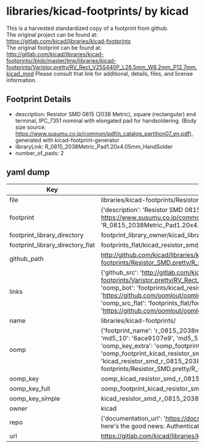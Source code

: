 # libraries/kicad-footprints/ by kicad  
This is a harvested standardized copy of a footprint from github.  
The original project can be found at:  
https://gitlab.com/kicad/libraries/kicad-footprints  
The original footprint can be found at:
http://gitlab.com/kicad/libraries/kicad-footprints//blob/master/tmp/libraries/kicad-footprints/Varistor.pretty/RV_Rect_V25S440P_L26.5mm_W8.2mm_P12.7mm.kicad_mod
Please consult that link for additional, details, files, and license information.  
## Footprint Details
* description: Resistor SMD 0815 (2038 Metric), square (rectangular) end terminal, IPC_7351 nominal with elongated pad for handsoldering. (Body size source: https://www.susumu.co.jp/common/pdf/n_catalog_partition07_en.pdf), generated with kicad-footprint-generator  
* libraryLink: R_0815_2038Metric_Pad1.20x4.05mm_HandSolder  
* number_of_pads: 2  
## yaml dump  
| Key | Value |  
| --- | --- |  
| file | libraries/kicad-footprints/Resistor_SMD.pretty/R_0815_2038Metric_Pad1.20x4.05mm_HandSolder.kicad_mod |  
| footprint | {'description': 'Resistor SMD 0815 (2038 Metric), square (rectangular) end terminal, IPC_7351 nominal with elongated pad for handsoldering. (Body size source: https://www.susumu.co.jp/common/pdf/n_catalog_partition07_en.pdf), generated with kicad-footprint-generator', 'libraryLink': 'R_0815_2038Metric_Pad1.20x4.05mm_HandSolder', 'number_of_pads': 2} |  
| footprint_library_directory | footprint_library_owner/kicad_libraries/kicad-footprints/ |  
| footprint_library_directory_flat | footprints_flat/kicad_resistor_smd_r_0815_2038metric_pad1_20x4_05mm_handsolder/working |  
| github_path | http://github.com/kicad/libraries/kicad-footprints//blob/master/tmp/libraries/kicad-footprints/Resistor_SMD.pretty/R_0815_2038Metric_Pad1.20x4.05mm_HandSolder.kicad_mod |  
| links | {'github_src': 'http://gitlab.com/kicad/libraries/kicad-footprints//blob/master/tmp/libraries/kicad-footprints/Varistor.pretty/RV_Rect_V25S440P_L26.5mm_W8.2mm_P12.7mm.kicad_mod', 'github_src_repo': 'https://gitlab.com/kicad/libraries/kicad-footprints', 'oomp_bot': 'footprints/kicad_resistor_smd_r_0815_2038metric_pad1_20x4_05mm_handsolder/working', 'oomp_bot_github': 'https://github.com/oomlout/oomlout_oomp_footprint_bot/tree/main/footprints/kicad_resistor_smd_r_0815_2038metric_pad1_20x4_05mm_handsolder/working', 'oomp_src_flat': 'footprints_flat/footprints_flat/kicad_resistor_smd_r_0815_2038metric_pad1_20x4_05mm_handsolder/working', 'oomp_src_flat_github': 'https://github.com/oomlout/oomlout_oomp_footprint_src/tree/main/footprints_flat/kicad_resistor_smd_r_0815_2038metric_pad1_20x4_05mm_handsolder/working'} |  
| name | libraries/kicad-footprints/ |  
| oomp | {'footprint_name': 'r_0815_2038metric_pad1_20x4_05mm_handsolder', 'library_name': 'resistor_smd', 'md5': '6ace9107e9658538496583c437a8590a', 'md5_10': '6ace9107e9', 'md5_5': '6ace9', 'md5_6': '6ace91', 'oomp_key': 'oomp_kicad_resistor_smd_r_0815_2038metric_pad1_20x4_05mm_handsolder', 'oomp_key_extra': 'oomp_footprint_kicad_resistor_smd_r_0815_2038metric_pad1_20x4_05mm_handsolder', 'oomp_key_full': 'oomp_footprint_kicad_resistor_smd_r_0815_2038metric_pad1_20x4_05mm_handsolder_6ace91', 'oomp_key_simple': 'kicad_resistor_smd_r_0815_2038metric_pad1_20x4_05mm_handsolder', 'original_filename': 'libraries/kicad-footprints/Resistor_SMD.pretty/R_0815_2038Metric_Pad1.20x4.05mm_HandSolder.kicad_mod', 'owner_name': 'kicad'} |  
| oomp_key | oomp_kicad_resistor_smd_r_0815_2038metric_pad1_20x4_05mm_handsolder |  
| oomp_key_full | oomp_footprint_kicad_resistor_smd_r_0815_2038metric_pad1_20x4_05mm_handsolder |  
| oomp_key_simple | kicad_resistor_smd_r_0815_2038metric_pad1_20x4_05mm_handsolder |  
| owner | kicad |  
| repo | {'documentation_url': 'https://docs.github.com/rest/overview/resources-in-the-rest-api#rate-limiting', 'message': "API rate limit exceeded for 84.66.173.59. (But here's the good news: Authenticated requests get a higher rate limit. Check out the documentation for more details.)"} |  
| url | https://gitlab.com/kicad/libraries/kicad-footprints |  

